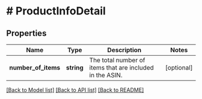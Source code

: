 # # ProductInfoDetail

## Properties

Name | Type | Description | Notes
------------ | ------------- | ------------- | -------------
**number_of_items** | **string** | The total number of items that are included in the ASIN. | [optional]

[[Back to Model list]](../../README.md#models) [[Back to API list]](../../README.md#endpoints) [[Back to README]](../../README.md)
